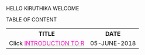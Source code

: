 HELLO KIRUTHIKA WELCOME

TABLE OF CONTENT
<table>
  <tr>
    <th>TITLE</th>
    <th>DATE</th>
  </tr>
  <tr>
    <td>Click <a href="http://www.yahoo.com" style="color: rgb(0,255,0)"><font color="FF00CC">INTRODUCTION TO R</font></a></td>
    <td>05-JUNE-2018</td>
  </tr>